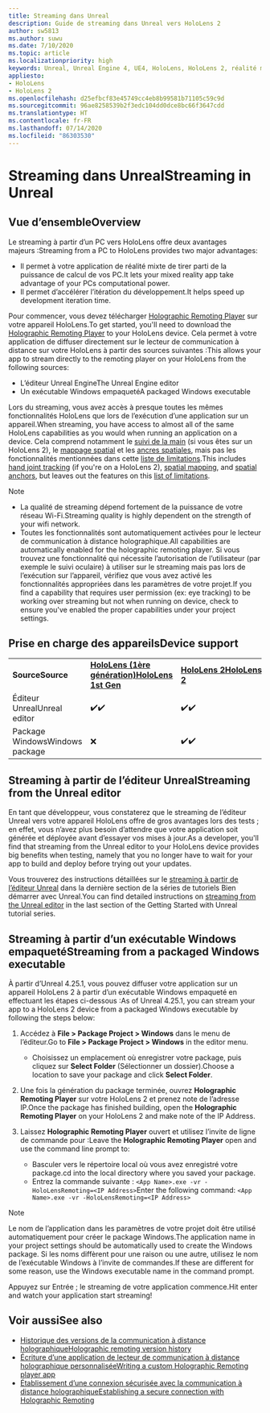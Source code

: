 ```yaml
---
title: Streaming dans Unreal
description: Guide de streaming dans Unreal vers HoloLens 2
author: sw5813
ms.author: suwu
ms.date: 7/10/2020
ms.topic: article
ms.localizationpriority: high
keywords: Unreal, Unreal Engine 4, UE4, HoloLens, HoloLens 2, réalité mixte, streaming, PC, communication à distance d’applications holographiques, holographic remoting player, documentation
appliesto:
- HoloLens
- HoloLens 2
ms.openlocfilehash: d25efbcf83e45749cc4eb8b99581b71105c59c9d
ms.sourcegitcommit: 96ae8258539b2f3edc104dd0dce8bc66f3647cdd
ms.translationtype: HT
ms.contentlocale: fr-FR
ms.lasthandoff: 07/14/2020
ms.locfileid: "86303530"
---
```

# <a name="streaming-in-unreal"></a><span data-ttu-id="e7844-104">Streaming dans Unreal</span><span class="sxs-lookup"><span data-stu-id="e7844-104">Streaming in Unreal</span></span>

## <a name="overview"></a><span data-ttu-id="e7844-105">Vue d’ensemble</span><span class="sxs-lookup"><span data-stu-id="e7844-105">Overview</span></span>
<span data-ttu-id="e7844-106">Le streaming à partir d’un PC vers HoloLens offre deux avantages majeurs :</span><span class="sxs-lookup"><span data-stu-id="e7844-106">Streaming from a PC to HoloLens provides two major advantages:</span></span> 
* <span data-ttu-id="e7844-107">Il permet à votre application de réalité mixte de tirer parti de la puissance de calcul de vos PC.</span><span class="sxs-lookup"><span data-stu-id="e7844-107">It lets your mixed reality app take advantage of your PCs computational power.</span></span> 
* <span data-ttu-id="e7844-108">Il permet d’accélérer l’itération du développement.</span><span class="sxs-lookup"><span data-stu-id="e7844-108">It helps speed up development iteration time.</span></span> 

<span data-ttu-id="e7844-109">Pour commencer, vous devez télécharger [Holographic Remoting Player](holographic-remoting-player.md) sur votre appareil HoloLens.</span><span class="sxs-lookup"><span data-stu-id="e7844-109">To get started, you'll need to download the [Holographic Remoting Player](holographic-remoting-player.md) to your HoloLens device.</span></span> <span data-ttu-id="e7844-110">Cela permet à votre application de diffuser directement sur le lecteur de communication à distance sur votre HoloLens à partir des sources suivantes :</span><span class="sxs-lookup"><span data-stu-id="e7844-110">This allows your app to stream  directly to the remoting player on your HoloLens from the following sources:</span></span>

* <span data-ttu-id="e7844-111">L’éditeur Unreal Engine</span><span class="sxs-lookup"><span data-stu-id="e7844-111">The Unreal Engine editor</span></span>
* <span data-ttu-id="e7844-112">Un exécutable Windows empaqueté</span><span class="sxs-lookup"><span data-stu-id="e7844-112">A packaged Windows executable</span></span> 

<span data-ttu-id="e7844-113">Lors du streaming, vous avez accès à presque toutes les mêmes fonctionnalités HoloLens que lors de l’exécution d’une application sur un appareil.</span><span class="sxs-lookup"><span data-stu-id="e7844-113">When streaming, you have access to almost all of the same HoloLens capabilities as you would when running an application on a device.</span></span> <span data-ttu-id="e7844-114">Cela comprend notamment le [suivi de la main](unreal-hand-tracking.md) (si vous êtes sur un HoloLens 2), le [mappage spatial](unreal-spatial-mapping.md) et les [ancres spatiales](unreal-spatial-anchors.md), mais pas les fonctionnalités mentionnées dans cette [liste de limitations](holographic-remoting-troubleshooting.md).</span><span class="sxs-lookup"><span data-stu-id="e7844-114">This includes [hand joint tracking](unreal-hand-tracking.md) (if you're on a HoloLens 2), [spatial mapping](unreal-spatial-mapping.md), and [spatial anchors](unreal-spatial-anchors.md), but leaves out the features on this [list of limitations](holographic-remoting-troubleshooting.md).</span></span> 

> [!NOTE]
> * <span data-ttu-id="e7844-115">La qualité de streaming dépend fortement de la puissance de votre réseau Wi-Fi.</span><span class="sxs-lookup"><span data-stu-id="e7844-115">Streaming quality is highly dependent on the strength of your wifi network.</span></span>
> * <span data-ttu-id="e7844-116">Toutes les fonctionnalités sont automatiquement activées pour le lecteur de communication à distance holographique.</span><span class="sxs-lookup"><span data-stu-id="e7844-116">All capabilities are automatically enabled for the holographic remoting player.</span></span> <span data-ttu-id="e7844-117">Si vous trouvez une fonctionnalité qui nécessite l’autorisation de l’utilisateur (par exemple le suivi oculaire) à utiliser sur le streaming mais pas lors de l’exécution sur l’appareil, vérifiez que vous avez activé les fonctionnalités appropriées dans les paramètres de votre projet.</span><span class="sxs-lookup"><span data-stu-id="e7844-117">If you find a capability that requires user permission (ex: eye tracking) to be working over streaming but not when running on device, check to ensure you've enabled the proper capabilities under your project settings.</span></span>

## <a name="device-support"></a><span data-ttu-id="e7844-118">Prise en charge des appareils</span><span class="sxs-lookup"><span data-stu-id="e7844-118">Device support</span></span>

<table>
    <colgroup>
    <col width="33%" />
    <col width="33%" />
    <col width="33%" />
    </colgroup>
    <tr>
        <td><span data-ttu-id="e7844-119"><strong>Source</strong></span><span class="sxs-lookup"><span data-stu-id="e7844-119"><strong>Source</strong></span></span></td>
        <td><span data-ttu-id="e7844-120"><a href="https://docs.microsoft.com/hololens/hololens1-hardware"><strong>HoloLens (1ère génération)</strong></a></span><span class="sxs-lookup"><span data-stu-id="e7844-120"><a href="https://docs.microsoft.com/hololens/hololens1-hardware"><strong>HoloLens 1st Gen</strong></a></span></span></td>
        <td><span data-ttu-id="e7844-121"><a href="https://www.microsoft.com/hololens/hardware"><strong>HoloLens 2</strong></a></span><span class="sxs-lookup"><span data-stu-id="e7844-121"><a href="https://www.microsoft.com/hololens/hardware"><strong>HoloLens 2</strong></a></span></span></td>
        <td><span data-ttu-id="e7844-122"><strong>Casques immersifs</strong></span><span class="sxs-lookup"><span data-stu-id="e7844-122"><strong>Immersive Headsets</strong></span></span></td>
    </tr>
     <tr>
        <td><span data-ttu-id="e7844-123">Éditeur Unreal</span><span class="sxs-lookup"><span data-stu-id="e7844-123">Unreal editor</span></span></td>
        <td><span data-ttu-id="e7844-124">✔️</span><span class="sxs-lookup"><span data-stu-id="e7844-124">✔️</span></span></td>
        <td><span data-ttu-id="e7844-125">✔️</span><span class="sxs-lookup"><span data-stu-id="e7844-125">✔️</span></span></td>
        <td>❌</td>
    </tr>
    <tr>
        <td><span data-ttu-id="e7844-126">Package Windows</span><span class="sxs-lookup"><span data-stu-id="e7844-126">Windows package</span></span></td>
        <td>❌</td>
        <td><span data-ttu-id="e7844-127">✔️</span><span class="sxs-lookup"><span data-stu-id="e7844-127">✔️</span></span></td>
        <td>❌</td>
    </tr>

</table>

## <a name="streaming-from-the-unreal-editor"></a><span data-ttu-id="e7844-128">Streaming à partir de l’éditeur Unreal</span><span class="sxs-lookup"><span data-stu-id="e7844-128">Streaming from the Unreal editor</span></span>

<span data-ttu-id="e7844-129">En tant que développeur, vous constaterez que le streaming de l’éditeur Unreal vers votre appareil HoloLens offre de gros avantages lors des tests ; en effet, vous n’avez plus besoin d’attendre que votre application soit générée et déployée avant d’essayer vos mises à jour.</span><span class="sxs-lookup"><span data-stu-id="e7844-129">As a developer, you'll find that streaming from the Unreal editor to your HoloLens device provides big benefits when testing, namely that you no longer have to wait for your app to build and deploy before trying out your updates.</span></span>

<span data-ttu-id="e7844-130">Vous trouverez des instructions détaillées sur le [streaming à partir de l’éditeur Unreal](unreal-uxt-ch6.md#device-only-streaming) dans la dernière section de la séries de tutoriels Bien démarrer avec Unreal.</span><span class="sxs-lookup"><span data-stu-id="e7844-130">You can find detailed instructions on [streaming from the Unreal editor](unreal-uxt-ch6.md#device-only-streaming) in the last section of the Getting Started with Unreal tutorial series.</span></span>

## <a name="streaming-from-a-packaged-windows-executable"></a><span data-ttu-id="e7844-131">Streaming à partir d’un exécutable Windows empaqueté</span><span class="sxs-lookup"><span data-stu-id="e7844-131">Streaming from a packaged Windows executable</span></span>

<span data-ttu-id="e7844-132">À partir d’Unreal 4.25.1, vous pouvez diffuser votre application sur un appareil HoloLens 2 à partir d’un exécutable Windows empaqueté en effectuant les étapes ci-dessous :</span><span class="sxs-lookup"><span data-stu-id="e7844-132">As of Unreal 4.25.1, you can stream your app to a HoloLens 2 device from a packaged Windows executable by following the steps below:</span></span> 

1. <span data-ttu-id="e7844-133">Accédez à **File > Package Project > Windows** dans le menu de l’éditeur.</span><span class="sxs-lookup"><span data-stu-id="e7844-133">Go to **File > Package Project > Windows** in the editor menu.</span></span> 
    * <span data-ttu-id="e7844-134">Choisissez un emplacement où enregistrer votre package, puis cliquez sur **Select Folder** (Sélectionner un dossier).</span><span class="sxs-lookup"><span data-stu-id="e7844-134">Choose a location to save your package and click **Select Folder**.</span></span>

2. <span data-ttu-id="e7844-135">Une fois la génération du package terminée, ouvrez **Holographic Remoting Player** sur votre HoloLens 2 et prenez note de l’adresse IP.</span><span class="sxs-lookup"><span data-stu-id="e7844-135">Once the package has finished building, open the **Holographic Remoting Player** on your HoloLens 2 and make note of the IP Address.</span></span> 
3. <span data-ttu-id="e7844-136">Laissez **Holographic Remoting Player** ouvert et utilisez l’invite de ligne de commande pour :</span><span class="sxs-lookup"><span data-stu-id="e7844-136">Leave the **Holographic Remoting Player** open and use the command line prompt to:</span></span> 
    * <span data-ttu-id="e7844-137">Basculer vers le répertoire local où vous avez enregistré votre package.</span><span class="sxs-lookup"><span data-stu-id="e7844-137">cd into the local directory where you saved your package.</span></span>
    * <span data-ttu-id="e7844-138">Entrez la commande suivante : ```<App Name>.exe -vr -HoloLensRemoting=<IP Address>```</span><span class="sxs-lookup"><span data-stu-id="e7844-138">Enter the following command: ```<App Name>.exe -vr -HoloLensRemoting=<IP Address>```</span></span>

> [!NOTE]
> <span data-ttu-id="e7844-139">Le nom de l’application dans les paramètres de votre projet doit être utilisé automatiquement pour créer le package Windows.</span><span class="sxs-lookup"><span data-stu-id="e7844-139">The application name in your project settings should be automatically used to create the Windows package.</span></span> <span data-ttu-id="e7844-140">Si les noms diffèrent pour une raison ou une autre, utilisez le nom de l’exécutable Windows à l’invite de commandes.</span><span class="sxs-lookup"><span data-stu-id="e7844-140">If these are different for some reason, use the Windows executable name in the command prompt.</span></span>

<span data-ttu-id="e7844-141">Appuyez sur Entrée ; le streaming de votre application commence.</span><span class="sxs-lookup"><span data-stu-id="e7844-141">Hit enter and watch your application start streaming!</span></span>

## <a name="see-also"></a><span data-ttu-id="e7844-142">Voir aussi</span><span class="sxs-lookup"><span data-stu-id="e7844-142">See also</span></span>
* [<span data-ttu-id="e7844-143">Historique des versions de la communication à distance holographique</span><span class="sxs-lookup"><span data-stu-id="e7844-143">Holographic remoting version history</span></span>](holographic-remoting-version-history.md)
* [<span data-ttu-id="e7844-144">Écriture d’une application de lecteur de communication à distance holographique personnalisée</span><span class="sxs-lookup"><span data-stu-id="e7844-144">Writing a custom Holographic Remoting player app</span></span>](holographic-remoting-create-player.md)
* [<span data-ttu-id="e7844-145">Établissement d’une connexion sécurisée avec la communication à distance holographique</span><span class="sxs-lookup"><span data-stu-id="e7844-145">Establishing a secure connection with Holographic Remoting</span></span>](holographic-remoting-secure-connection.md)
